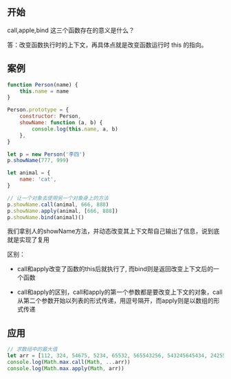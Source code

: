 ## 开始

call,apple,bind 这三个函数存在的意义是什么？

答：改变函数执行时的上下文，再具体点就是改变函数运行时 this 的指向。

## 案例

```JavaScript
function Person(name) {
    this.name = name
}

Person.prototype = {
    constructor: Person,
    showName: function (a, b) {
        console.log(this.name, a, b)
    },
}

let p = new Person('李四')
p.showName(777, 999)

let animal = {
    name: 'cat',
}

// 让一个对象去使用另一个对象身上的方法
p.showName.call(animal, 666, 888)
p.showName.apply(animal, [666, 888])
p.showName.bind(animal)()
```

我们拿别人的showName方法，并动态改变其上下文帮自己输出了信息，说到底就是实现了复用

区别：

- call和apply改变了函数的this后就执行了, 而bind则是返回改变上下文后的一个函数

- call和apply的区别，call和apply的第一个参数都是要改变上下文的对象，call从第二个参数开始以列表的形式传递，用逗号隔开，而apply则是以数组的形式传递

## 应用

```JavaScript
// 求数组中的最大值
let arr = [112, 324, 54675, 5234, 65532, 565543256, 543245645434, 2425565]
console.log(Math.max.call(Math, ...arr))
console.log(Math.max.apply(Math, arr))
```